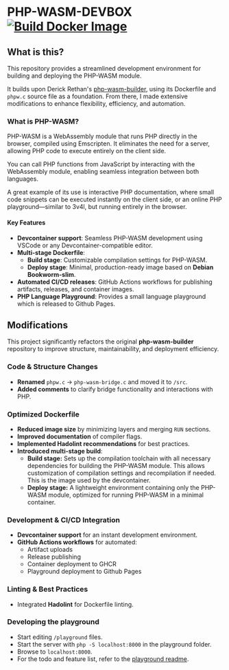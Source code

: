 # PHP-WASM-DEVBOX [![Build Docker Image](https://github.com/jakoch/php-wasm-devbox/actions/workflows/build.yml/badge.svg?branch=main)](https://github.com/jakoch/php-wasm-devbox/actions/workflows/build.yml)

## What is this?

This repository provides a streamlined development environment for building and deploying the PHP-WASM module.

It builds upon Derick Rethan's [php-wasm-builder](https://github.com/derickr/php-wasm-builder),
using its Dockerfile and `phpw.c` source file as a foundation.
From there, I made extensive modifications to enhance flexibility, efficiency, and automation.

### What is PHP-WASM?

PHP-WASM is a WebAssembly module that runs PHP directly in the browser, compiled
 using Emscripten. It eliminates the need for a server, allowing PHP code to
 execute entirely on the client side.

You can call PHP functions from JavaScript by interacting with the WebAssembly
module, enabling seamless integration between both languages.

A great example of its use is interactive PHP documentation, where small code
snippets can be executed instantly on the client side, or an online PHP
playground—similar to 3v4l, but running entirely in the browser.

#### Key Features

- **Devcontainer support**: Seamless PHP-WASM development using VSCode or any Devcontainer-compatible editor.
- **Multi-stage Dockerfile**:
  - **Build stage**: Customizable compilation settings for PHP-WASM.
  - **Deploy stage**: Minimal, production-ready image based on **Debian Bookworm-slim**.
- **Automated CI/CD releases**: GitHub Actions workflows for publishing artifacts, releases, and container images.
- **PHP Language Playground**: Provides a small language playground which is released to Github Pages.

## Modifications

This project significantly refactors the original **php-wasm-builder**
repository to improve structure, maintainability, and deployment efficiency.

### Code & Structure Changes

- **Renamed** `phpw.c` → `php-wasm-bridge.c` and moved it to `/src`.
- **Added comments** to clarify bridge functionality and interactions with PHP.

### Optimized Dockerfile

- **Reduced image size** by minimizing layers and merging `RUN` sections.
- **Improved documentation** of compiler flags.
- **Implemented Hadolint recommendations** for best practices.
- **Introduced multi-stage build**:
  - **Build stage:** Sets up the compilation toolchain with all necessary
    dependencies for building the PHP-WASM module. This allows customization of
    compilation settings and recompilation if needed. This is the image used by
    the devcontainer.
  - **Deploy stage:** A lightweight environment containing only the PHP-WASM
    module, optimized for running PHP-WASM in a minimal container.

### Development & CI/CD Integration

- **Devcontainer support** for an instant development environment.
- **GitHub Actions workflows** for automated:
  - Artifact uploads
  - Release publishing
  - Container deployment to GHCR
  - Playground deployment to Github Pages

### Linting & Best Practices

- Integrated **Hadolint** for Dockerfile linting.

### Developing the playground

- Start editing `/playground` files.
- Start the server with `php -S localhost:8000` in the playground folder.
- Browse to `localhost:8000`.
- For the todo and feature list, refer to the [playground readme](./playground/readme.md).
